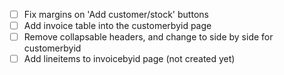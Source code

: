 - [ ] Fix margins on 'Add customer/stock' buttons
- [ ] Add invoice table into the customerbyid page
- [ ] Remove collapsable headers, and change to side by side for customerbyid
- [ ] Add lineitems to invoicebyid page (not created yet)